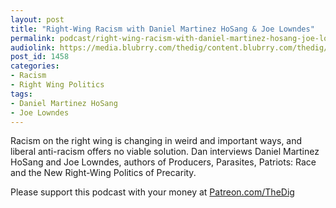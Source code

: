 ```yaml
---
layout: post
title: "Right-Wing Racism with Daniel Martinez HoSang & Joe Lowndes"
permalink: podcast/right-wing-racism-with-daniel-martinez-hosang-joe-lowndes/
audiolink: https://media.blubrry.com/thedig/content.blubrry.com/thedig/The_Dig-EP_239-HoSangLowndes.mp3
post_id: 1458
categories: 
- Racism
- Right Wing Politics
tags: 
- Daniel Martinez HoSang
- Joe Lowndes
---
```


Racism on the right wing is changing in weird and important ways, and liberal anti-racism offers no viable solution. Dan interviews Daniel Martinez HoSang and Joe Lowndes, authors of 
Producers, Parasites, Patriots: Race and the New Right-Wing Politics of Precarity.

Please support this podcast with your money at 
[Patreon.com/TheDig](https://Patreon.com/TheDig)